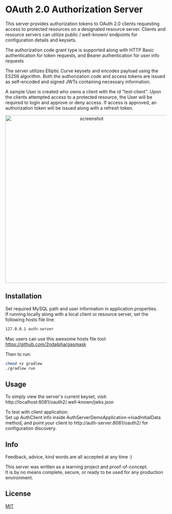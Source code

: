 # OAuth 2.0 Authorization Server

This server provides authorization tokens to OAuth 2.0 clients requesting access to protected resources on a designated resource server.  Clients and resource servers can utilize public /.well-known/ endpoints for configuration details and keysets.

The authorization code grant type is supported along with HTTP Basic authentication for token requests, and Bearer authentication for user info requests

The server utilizes Elliptic Curve keysets and encodes payload using the ES256 algorithm.  Both the authorization code and access tokens are issued as self-encoded and signed JWTs containing necessary information.

A sample User is created who owns a client with the id "test-client".  Upon the clients attempted access to a protected resource, the User will be required to login and approve or deny access.  If access is approved, an authorization token will be issued along with a refresh token.
<p align="center">
<img width="523" alt="screenshot" src="https://user-images.githubusercontent.com/64601713/116919743-9389e080-ac06-11eb-859e-f05d09ab0589.png">
</p>

## Installation

Set required MySQL path and user information in application.properties.  
If running locally along with a local client or resource server, set the following hosts file line:
```bash
127.0.0.1 auth-server
```
Mac users can use this awesome hosts file tool: https://github.com/2ndalpha/gasmask

Then to run:
```bash
chmod +x gradlew
./gradlew run
```

## Usage

To simply view the server's current keyset, visit:  http://localhost:8081/oauth2/.well-known/jwks.json

To test with client application:  
Set up AuthClient info inside AuthServerDemoApplication->loadInitialData method, and point your client to http://auth-server:8081/oauth2/ for configuration discovery.

## Info

Feedback, advice, kind words are all accepted at any time :)

This server was written as a learning project and proof-of-concept.  
It is by no means complete, secure, or ready to be used for any production environment.

## License
[MIT](https://choosealicense.com/licenses/mit/)